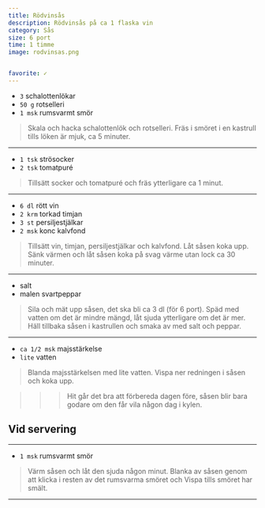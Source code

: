 ```yaml
---
title: Rödvinsås
description: Rödvinsås på ca 1 flaska vin
category: Sås
size: 6 port
time: 1 timme
image: rodvinsas.png


favorite: ✓
---
```



* `3` schalottenlökar
* `50 g` rotselleri
* `1 msk` rumsvarmt smör

> Skala och hacka schalottenlök och rotselleri. 
> Fräs i smöret i en kastrull tills löken är mjuk, ca 5 minuter.

---

* `1 tsk` strösocker
* `2 tsk` tomatpuré

> Tillsätt socker och tomatpuré och fräs ytterligare ca 1 minut.

---

* `6 dl` rött vin
* `2 krm` torkad timjan
* `3 st` persiljestjälkar
* `2 msk` konc kalvfond

> Tillsätt vin, timjan, persiljestjälkar och kalvfond. 
> Låt såsen koka upp. 
> Sänk värmen och låt såsen koka på svag värme utan lock ca 30 minuter.

---

* salt
* malen svartpeppar

> Sila och mät upp såsen, det ska bli ca 3 dl (för 6 port). Späd med vatten om det är mindre mängd, låt sjuda ytterligare om det är mer. 
> Häll tillbaka såsen i kastrullen och smaka av med salt och peppar. 

---

* `ca 1/2 msk` majsstärkelse 
* `lite` vatten
> Blanda majsstärkelsen med lite vatten. 
> Vispa ner redningen i såsen och koka upp. 

>>>Hit går det bra att förbereda dagen före, såsen blir bara godare om den får vila någon dag i kylen.


## Vid servering

--- 

* `1 msk` rumsvarmt smör

> Värm såsen och låt den sjuda någon minut. 
> Blanka av såsen genom att klicka i resten av det rumsvarma smöret och Vispa tills smöret har smält.
---

